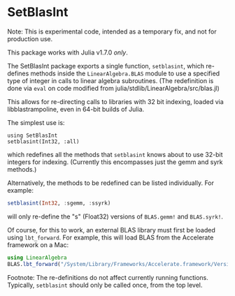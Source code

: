 # SetBlasInt

Note: This is experimental code, intended as a temporary fix, and not for production use. 

This package works with Julia v1.7.0 *only*.

The SetBlasInt package exports a single function, `setblasint`, which re-defines methods inside the `LinearAlgebra.BLAS` module to use a specified type of integer in calls to linear algebra subroutines. (The redefinition is done via `eval` on code modified from julia/stdlib/LinearAlgebra/src/blas.jl)

This allows for re-directing calls to libraries with 32 bit indexing, loaded via libblastrampoline, even in 64-bit builds of Julia.

The simplest use is:
```
using SetBlasInt
setblasint(Int32, :all) 
```
which redefines all the methods that `setblasint` knows about to use 32-bit integers for indexing. (Currently this encompasses just the gemm and syrk methods.)

Alternatively, the methods to be redefined can be listed individually. For example:
```julia
setblasint(Int32, :sgemm, :ssyrk)
```
will only re-define the "s" (Float32) versions of `BLAS.gemm!` and `BLAS.syrk!`.

Of course, for this to work, an external BLAS library must first be loaded using `lbt_forward`. For example, this will load BLAS from the Accelerate framework on a Mac:
```julia
using LinearAlgebra
BLAS.lbt_forward("/System/Library/Frameworks/Accelerate.framework/Versions/A/Accelerate")
```

Footnote: The re-definitions do not affect currently running functions. Typically, `setblasint` should only be called once, from the top level.

